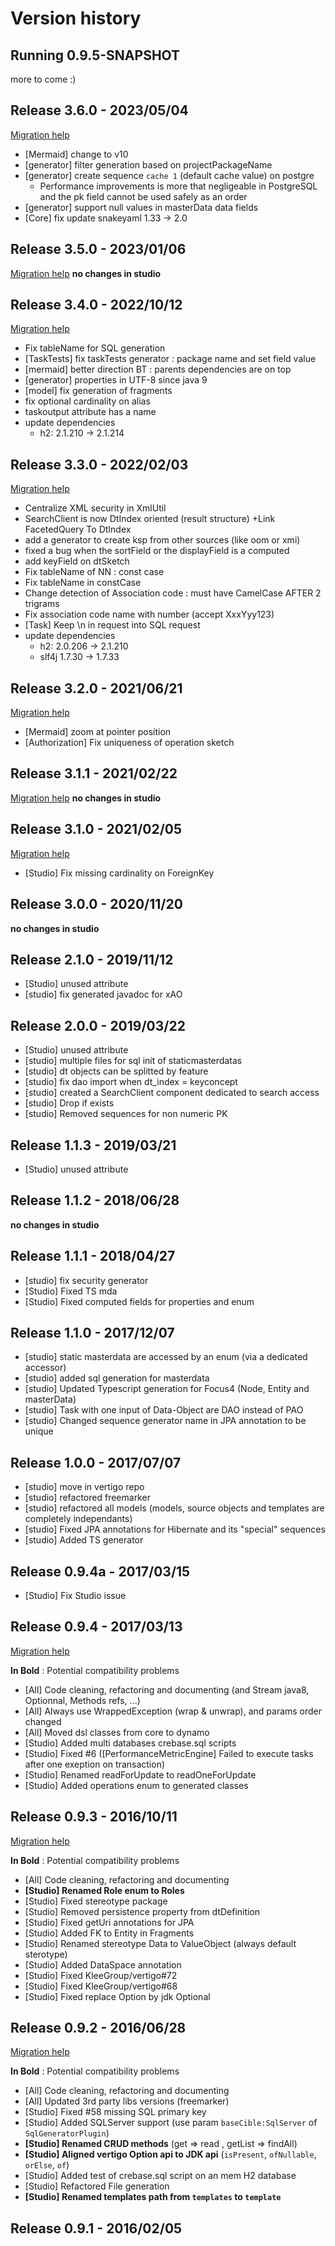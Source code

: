 Version history
===============

Running 0.9.5-SNAPSHOT
----------------------

more to come :)

Release 3.6.0 - 2023/05/04
----------------------
[Migration help](https://github.com/vertigo-io/vertigo/wiki/Vertigo-Migration-Guide#from-350-to-360)
* [Mermaid] change to v10
* [generator] filter generation based on projectPackageName
* [generator] create sequence `cache 1` (default cache value) on postgre
  - Performance improvements is more that negligeable in PostgreSQL and the pk field cannot be used safely as an order
* [generator] support null values in masterData data fields
* [Core] fix update snakeyaml 1.33 -> 2.0
  

Release 3.5.0 - 2023/01/06
----------------------
[Migration help](https://github.com/vertigo-io/vertigo/wiki/Vertigo-Migration-Guide#from-340-to-350)
__no changes in studio__

Release 3.4.0 - 2022/10/12
----------------------
[Migration help](https://github.com/vertigo-io/vertigo/wiki/Vertigo-Migration-Guide#from-330-to-340)
* Fix tableName for SQL generation
* [TaskTests] fix taskTests generator : package name and set field value
* [mermaid] better direction BT : parents dependencies are on top
* [generator] properties in UTF-8 since java 9
* [model] fix generation of fragments
* fix optional cardinality on alias
* taskoutput attribute has a name
* update dependencies
  - h2: 2.1.210 -> 2.1.214

Release 3.3.0 - 2022/02/03
----------------------
[Migration help](https://github.com/vertigo-io/vertigo/wiki/Vertigo-Migration-Guide#from-320-to-330)
* Centralize XML security in XmlUtil
* SearchClient is now DtIndex oriented (result structure) +Link FacetedQuery To DtIndex
* add a generator to create ksp from other sources (like oom or xmi)
* fixed a bug when the sortField or the displayField is a computed
* add keyField on dtSketch
* Fix tableName of NN : const case
* Fix tableName in constCase
* Change detection of Association code : must have CamelCase AFTER 2 trigrams
* Fix association code name with number (accept XxxYyy123)
* [Task] Keep \n in request into SQL request
* update dependencies
  - h2: 2.0.206 -> 2.1.210
  - slf4j 1.7.30 -> 1.7.33

Release 3.2.0 - 2021/06/21
----------------------
[Migration help](https://github.com/vertigo-io/vertigo/wiki/Vertigo-Migration-Guide#from-311-to-320)
* [Mermaid] zoom at pointer position
* [Authorization] Fix uniqueness of operation sketch

Release 3.1.1 - 2021/02/22
----------------------
[Migration help](https://github.com/vertigo-io/vertigo/wiki/Vertigo-Migration-Guide#from-310-to-311)
__no changes in studio__

Release 3.1.0 - 2021/02/05
----------------------
[Migration help](https://github.com/vertigo-io/vertigo/wiki/Vertigo-Migration-Guide#from-300-to-310)
* [Studio] Fix missing cardinality on ForeignKey

Release 3.0.0 - 2020/11/20
----------------------
__no changes in studio__

Release 2.1.0 - 2019/11/12
----------------------
* [Studio] unused attribute
* [studio] fix generated javadoc for xAO

Release 2.0.0 - 2019/03/22
----------------------
* [Studio] unused attribute
* [studio] multiple files for sql init of staticmasterdatas
* [studio] dt objects can be splitted by feature
* [studio] fix dao import when dt_index = keyconcept
* [studio] created a SearchClient component dedicated to search access
* [studio] Drop if exists
* [studio] Removed sequences for non numeric PK

Release 1.1.3 - 2019/03/21
----------------------
* [Studio] unused attribute

Release 1.1.2 - 2018/06/28
----------------------
__no changes in studio__

Release 1.1.1 - 2018/04/27
----------------------
* [studio] fix security generator
* [Studio] Fixed TS mda
* [Studio] Fixed computed fields for properties and enum

Release 1.1.0 - 2017/12/07
----------------------
* [studio] static masterdata are accessed by an enum (via a dedicated accessor)
* [studio] added sql generation for masterdata 
* [studio] Updated Typescript generation for Focus4 (Node, Entity and masterData)
* [studio] Task with one input of Data-Object are DAO instead of PAO
* [studio] Changed sequence generator name in JPA annotation to be unique 

Release 1.0.0 - 2017/07/07
----------------------
* [studio] move in vertigo repo
*	[studio] refactored freemarker
*	[studio] refactored all models (models, source objects and templates are completely independants)
*	[studio] Fixed JPA annotations for Hibernate and its "special" sequences
*	[studio] Added TS generator

Release 0.9.4a - 2017/03/15
----------------------
* [Studio] Fix Studio issue 

Release 0.9.4 - 2017/03/13
----------------------
[Migration help](https://github.com/KleeGroup/vertigo/wiki/Vertigo-Migration-Guide#from-093-to-094)

__In Bold__ : Potential compatibility problems 
* [All] Code cleaning, refactoring and documenting (and Stream java8, Optionnal, Methods refs, ...)
* [All] Always use WrappedException (wrap & unwrap), and params order changed
* [All] Moved dsl classes from core to dynamo
* [Studio] Added multi databases crebase.sql scripts
* [Studio] Fixed #6 ([PerformanceMetricEngine] Failed to execute tasks after one exeption on transaction)
* [Studio] Renamed readForUpdate to readOneForUpdate
* [Studio] Added operations enum to generated classes



Release 0.9.3 - 2016/10/11
----------------------
[Migration help](https://github.com/KleeGroup/vertigo/wiki/Vertigo-Migration-Guide#from-092-to-093)

__In Bold__ : Potential compatibility problems 
* [All] Code cleaning, refactoring and documenting
* __[Studio] Renamed Role enum to Roles__
* [Studio] Fixed stereotype package
* [Studio] Removed persistence property from dtDefinition
* [Studio] Fixed getUri annotations for JPA
* [Studio] Added FK to Entity in Fragments
* [Studio] Renamed stereotype Data to ValueObject (always default sterotype)
* [Studio] Added DataSpace annotation
* [Studio] Fixed KleeGroup/vertigo#72
* [Studio] Fixed KleeGroup/vertigo#68
* [Studio] Fixed replace Option by jdk Optional


Release 0.9.2 - 2016/06/28
----------------------
[Migration help](https://github.com/KleeGroup/vertigo/wiki/Vertigo-Migration-Guide#from-091-to-092)

__In Bold__ : Potential compatibility problems 
* [All] Code cleaning, refactoring and documenting
* [All] Updated 3rd party libs versions (freemarker)
*  [Studio] Fixed #58 missing SQL primary key
*  [Studio] Added SQLServer support (use param `baseCible:SqlServer` of `SqlGeneratorPlugin`)
* __[Studio] Renamed CRUD methods__ (get => read , getList => findAll)
* __[Studio] Aligned vertigo Option api to JDK api__ (`isPresent`, `ofNullable`, `orElse`, `of`)
*  [Studio] Added test of crebase.sql script on an mem H2 database
* [Studio] Refactored File generation
* __[Studio] Renamed templates path from `templates` to `template`__


Release 0.9.1 - 2016/02/05
----------------------
